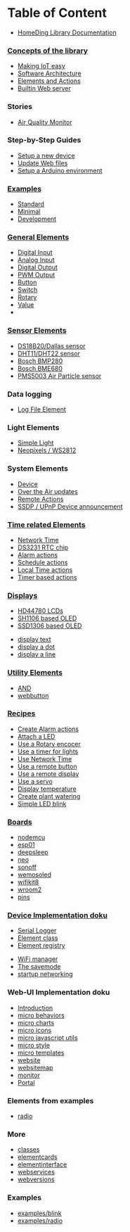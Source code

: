 # Table of Content
* [HomeDing Library Documentation](/readme.md)


### [Concepts of the library](/concepts/paper.md)
* [Making IoT easy](/concepts/paper01.md)
* [Software Architecture](/concepts/paper02.md)
* [Elements and Actions](/concepts/paper03.md)
* [Builtin Web server](/concepts/paper04.md)


### Stories
* [Air Quality Monitor](/stories/story-airquality.md)


### Step-by-Step Guides
* [Setup a new device](/stepsnewdevice.md)
* [Update Web files](/stepsupdateweb.md)
* [Setup a Arduino environment](/examples/setup.md)


### [Examples](/examples.md)
* [Standard](/examples/standard.md)
* [Minimal](/examples/minimal.md)
* [Development](/examples/develop.md)
<!-- * [examples/radio](/examples/radio.md) -->


### [General Elements](/elements.md)
* [Digital Input](/elements/digitalin.md)
* [Analog Input](/elements/analog.md)
* [Digital Output](/elements/digitalout.md)
* [PWM Output](/elements/pwmout.md)
* [Button](/elements/button.md)
* [Switch](/elements/switch.md)
* [Rotary](/elements/rotary.md)
* [Value](/elements/value.md)
* 

### [Sensor Elements](/elements/sensors.md)
* [DS18B20/Dallas sensor](/elements/ds18b20.md)
* [DHT11/DHT22 sensor](/elements/dht.md)
* [Bosch BMP280](/elements/bmp280.md)
* [Bosch BME680](/elements/bme680.md)
* [PMS5003 Air Particle sensor](/elements/pms.md)
  
### Data logging
* [Log File Element](/elements/log.md)

### Light Elements
* [Simple Light](/elements/light.md)
* [Neopixels / WS2812](/elements/neo.md)

<!-- ### Other
* [dmx](/elements/dmx.md)
* [menu](/elements/menu.md) -->
  
<!-- * [rfsend](/elements/rfsend.md) -->
<!-- * [_ad5258](/elements/_ad5258.md)
* [_gy91](/elements/_gy91.md)
* [_max30105](/elements/_max30105.md)
* [_MCP4725](/elements/_MCP4725.md)
* [_monitor](/elements/_monitor.md)
* [_mpu9250](/elements/_mpu9250.md)
* [_p9813](/elements/_p9813.md)
* [_pca9685](/elements/_pca9685.md)
* [_pcf8574](/elements/_pcf8574.md)
* [_pull](/elements/_pull.md)
* [_tpa2016](/elements/_tpa2016.md)
* [_weatherfeed](/elements/_weatherfeed.md) -->

### System Elements
* [Device](/elements/device.md)
* [Over the Air updates](/elements/ota.md)
* [Remote Actions](/elements/remote.md)
* [SSDP / UPnP Device announcement](/elements/ssdp.md)

### [Time related Elements](/timeelements.md)
* [Network Time](/elements/ntptime.md)
* [DS3231 RTC chip](/elements/dstime.md)
* [Alarm actions](/elements/alarm.md)
* [Schedule actions](/elements/schedule.md)
* [Local Time actions](/elements/time.md)
* [Timer based actions](/elements/timer.md)
<!-- * [_dcftimeelement](/elements/_dcftimeelement.md) -->

### [Displays](/displays.md)
* [HD44780 LCDs](/displays/lcd.md)
* [SH1106 based OLED](/displays/sh1106.md)
* [SSD1306 based OLED](/displays/ssd1306.md)
<!-- * [displaybar](/elements/displaybar.md) -->
* [display text](/elements/displaytext.md)
* [display a dot](/elements/displaydot.md)
* [display a line](/elements/displayline.md)

### [Utility Elements](/elements.md)
* [AND](/elements/and.md)
* [webbutton](/elements/webbutton.md)

### [Recipes](/recipes.md)
* [Create Alarm actions](/recipes/alarm.md)
* [Attach a LED](/recipes/led.md)
* [Use a Rotary encocer](/recipes/ledrotary.md)
* [Use a timer for lights](/recipes/lighttimer.md)
* [Use Network Time](/recipes/ntpclock.md)
* [Use a remote button](/recipes/remotebutton.md)
* [Use a remote display](/recipes/remotedisplay.md)
* [Use a servo](/recipes/servo.md)
* [Display temperature](/recipes/tempdisplay.md)
* [Create plant watering](/recipes/water.md)
* [Simple LED blink](/recipes/blink.md)


### [Boards](/boards.md)
* [nodemcu](/boards/nodemcu.md)
* [esp01](/boards/esp01.md)
* [deepsleep](/boards/deepsleep.md)
* [neo](/boards/neo.md)
* [sonoff](/boards/sonoff.md)
* [wemosoled](/boards/wemosoled.md)
* [wifikit8](/boards/wifikit8.md)
* [wroom2](/boards/wroom2.md)
* [pins](/boards/pins.md)
<!-- * [esp32/esp32azureiotkit](/boards/esp32/esp32azureiotkit.md)
* [esp32/readme](/boards/esp32/readme.md)
* [esp32/_g](/boards/esp32/_g.md)
* [esp32/_ttgogallery](/boards/esp32/_ttgogallery.md) -->


### [Device Implementation doku](/implementation.md)
* [Serial Logger](/elements/logger.md)
* [Element class](/elementclass.md)
* [Element registry](/elementregistry.md)
<!-- * [_microjson](/_microjson.md) -->
<!-- * [_customelement](/_customelement.md) -->
* [WiFi manager](/wifimanager.md)
* [The savemode](/savemode.md)
* [startup networking](/startupnet.md)


### Web-UI Implementation doku
* [Introduction](/micro.md)
* [micro behaviors](/microbehaviors.md)
* [micro charts](/microcharts.md)
* [micro icons](/microicons.md)
* [micro javascript utils](/microjavascript.md)
* [micro style](/microstyle.md)
* [micro templates](/microtemplates.md)
* [website](/website.md)
* [websitemap](/websitemap.md)
* [monitor](monitor.md)
* [Portal](microportal.md)
<!-- * [_iconsforthings](/_iconsforthings.md) -->


### Elements from examples 

* [radio](/elements/radio.md)


### More

* [classes](/classes.md)
* [elementcards](/elementcards.md)
* [elementinterface](/elementinterface.md)
* [webservices](/webservices.md)
* [webversions](/webversions.md)
<!-- * [_backend](/_backend.md) -->
<!-- * [_exampledashbutton](/_exampledashbutton.md) -->
<!-- * [_i2c](/_i2c.md) -->
<!-- * [_linechart](/_linechart.md) -->
<!-- * [_manifest](/_manifest.md) -->
<!-- * [_moisturesonsor](/_moisturesonsor.md) -->

### Examples
* [examples/blink](/examples/blink.md)
* [examples/radio](/examples/radio.md)
<!-- * [examples/_batteryswitch](/examples/_batteryswitch.md) -->
<!-- * [examples/_devding](/examples/_devding.md) -->
<!-- * [examples/_RFGateway](/examples/_RFGateway.md) -->

<!-- ### Rework: -->
<!-- * [examples/pwm](/examples/pwm.md) -->
<!-- * [wishlist](/wishlist.md) -->
<!-- * [_private](/_private.md) -->
<!-- * [_reset](/_reset.md) -->
<!-- * [__memo](/__memo.md) -->
<!-- * [_robust](/_robust.md) -->

<!-- ### Examples
* [examples/setup](/examples/setup.md) -->


